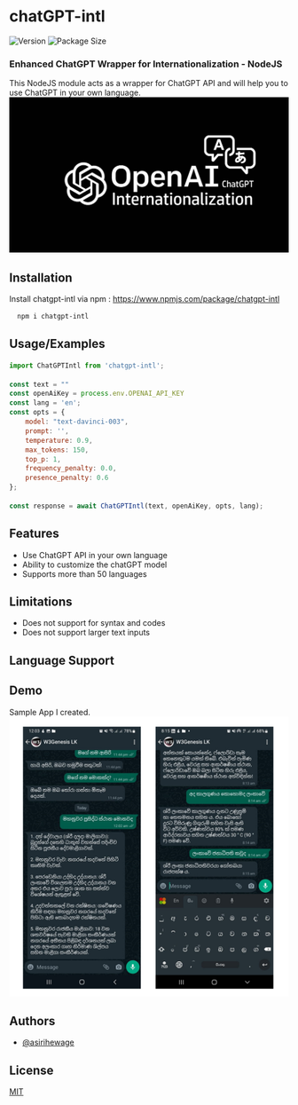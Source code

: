 # chatGPT-intl
![Version](https://img.shields.io/github/package-json/v/asirihewage/chatgpt-intl)
![Package Size](https://img.shields.io/github/languages/code-size/asirihewage/chatGPT-intl)
### Enhanced ChatGPT Wrapper for Internationalization - NodeJS
This NodeJS module acts as a wrapper for ChatGPT API and will help you to use ChatGPT in your own language.
![Logo](res/logo.jpg)

## Installation

Install chatgpt-intl via npm : https://www.npmjs.com/package/chatgpt-intl

```bash
  npm i chatgpt-intl
```

## Usage/Examples

```javascript
import ChatGPTIntl from 'chatgpt-intl';

const text = ""
const openAiKey = process.env.OPENAI_API_KEY
const lang = 'en';
const opts = {
    model: "text-davinci-003",
    prompt: '',
    temperature: 0.9,
    max_tokens: 150,
    top_p: 1,
    frequency_penalty: 0.0,
    presence_penalty: 0.6
};

const response = await ChatGPTIntl(text, openAiKey, opts, lang);
```


## Features

- Use ChatGPT API in your own language
- Ability to customize the chatGPT model
- Supports more than 50 languages

## Limitations

- Does not support for syntax and codes
- Does not support larger text inputs

## Language Support


## Demo
Sample App I created.
![Demo](res/demo.jpg)

## Authors

- [@asirihewage](https://github.com/asirihewage)


## License

[MIT](https://choosealicense.com/licenses/mit/)
